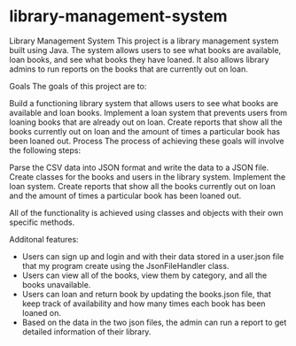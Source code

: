# library-management-system


Library Management System
This project is a library management system built using Java. The system allows users to see what books are available, loan books, and see what books they have loaned. It also allows library admins to run reports on the books that are currently out on loan.


Goals
The goals of this project are to:

Build a functioning library system that allows users to see what books are available and loan books.
Implement a loan system that prevents users from loaning books that are already out on loan.
Create reports that show all the books currently out on loan and the amount of times a particular book has been loaned out.
Process
The process of achieving these goals will involve the following steps:

Parse the CSV data into JSON format and write the data to a JSON file.
Create classes for the books and users in the library system.
Implement the loan system.
Create reports that show all the books currently out on loan and the amount of times a particular book has been loaned out.

All of the functionality is achieved using classes and objects with their own specific methods.

Additonal features:
- Users can sign up and login and with their data stored in a user.json file that my program create using the JsonFileHandler class.
- Users can view all of the books, view them by category, and all the books unavailable.
- Users can loan and return book by updating the books.json file, that keep track of availability and how many times each book has been loaned on.
- Based on the data in the two json files, the admin can run a report to get detailed information of their library.
